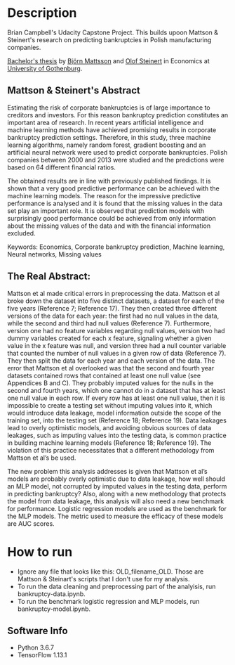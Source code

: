 # Description
Brian Campbell's Udacity Capstone Project. This builds upoon Mattson & Steinert's research on predicting bankruptcies in Polish manufacturing companies.

[Bachelor's thesis](https://gupea.ub.gu.se/handle/2077/54283) by [Björn Mattsson](https://www.linkedin.com/in/björn-mattsson-02357b70) and 
[Olof Steinert](https://www.linkedin.com/in/olof-steinert/) in Economics at 
[University of Gothenburg](http://handels.gu.se/).

## Mattson & Steinert's Abstract
Estimating the risk of corporate bankruptcies is of large importance to creditors and investors. For this reason bankruptcy prediction constitutes an important area of research. In recent years artificial intelligence and machine learning methods have achieved promising results in corporate bankruptcy prediction settings. Therefore, in this study, three machine learning algorithms, namely random forest, gradient boosting and an artificial neural network were used to predict corporate bankruptcies. Polish companies between 2000 and 2013 were studied and the predictions were based on 64 different financial ratios.

The obtained results are in line with previously published findings. It is shown that a very good predictive performance can be achieved with the machine learning models. The reason for the impressive predictive performance is analysed and it is found that the missing values in the data set play an important role. It is observed that prediction models with surprisingly good performance could be achieved from only information about the missing values of the data and with the financial information excluded.

Keywords: Economics, Corporate bankruptcy prediction, Machine learning, Neural networks, Missing values

## The Real Abstract:
Mattson et al made critical errors in preprocessing the data. Mattson et al broke down the dataset into five distinct datasets, a dataset for each of the five years (Reference 7; Reference 17). They then created three different versions of the data for each year: the first had no null values in the data, while the second and third had null values (Reference 7). Furthermore, version one had no feature variables regarding null values, version two had dummy variables created for each x feature, signaling whether a given value in the x feature was null, and version three had a null counter variable that counted the number of null values in a given row of data (Reference 7). They then split the data for each year and each version of the data. The error that Mattson et al overlooked was that the second and fourth year datasets contained rows that contained at least one null value (see Appendices B and C). They probably imputed values for the nulls in the second and fourth years, which one cannot do in a dataset that has at least one null value in each row. If every row has at least one null value, then it is impossible to create a testing set without imputing values into it, which would introduce data leakage, model information outside the scope of the training set, into the testing set (Reference 18; Reference 19). Data leakages lead to overly optimistic models, and avoiding obvious sources of data leakages, such as imputing values into the testing data, is common practice in building machine learning models (Reference 18; Reference 19). The violation of this practice necessitates that a different methodology from Mattson et al’s be used.

The new problem this analysis addresses is given that Mattson et al’s models are probably overly optimistic due to data leakage, how well should an MLP model, not corrupted by imputed values in the testing data, perform in predicting bankruptcy? Also, along with a new methodology that protects the model from data leakage, this analysis will also need a new benchmark for performance. Logistic regression models are used as the benchmark for the MLP models. The metric used to measure the efficacy of these models are AUC scores.


# How to run

* Ignore any file that looks like this: OLD_filename_OLD. Those are Mattson & Steinart's scripts that I don't use for my analysis.
* To run the data cleaning and preprocessing part of the analyisis, run bankruptcy-data.ipynb.
* To run the benchmark logistic regression and MLP models, run bankruptcy-model.ipynb.

## Software Info

* Python 3.6.7
* TensorFlow 1.13.1
